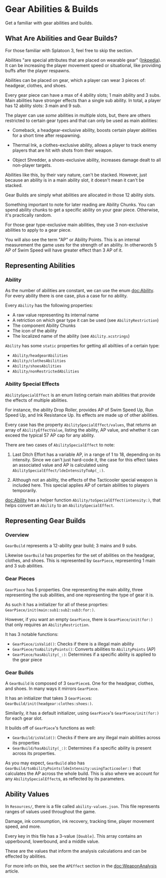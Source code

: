 # Gear Abilities & Builds

Get a familiar with gear abilities and builds.

## What Are Abilities and Gear Builds?

For those familiar with Splatoon 3, feel free to skip the section.

Abilities "are special attributes that are placed on wearable gear" ([Inkpedia](https://splatoonwiki.org/wiki/Gear_ability)). It can be increasing the player movement speed or situational, like providing buffs after the player respawns. 

Abilities can be placed on gear, which a player can wear 3 pieces of: headgear, clothes, and shoes.

Every gear piece can have a max of 4 ability slots; 1 main ability and 3 subs. Main abilities have stronger effects than a single sub ability. In total, a player has 12 ability slots: 3 main and 9 sub.

The player can use *some* abilities in multiple slots, but, there are others restricted to certain gear types and that can only be used as main abilities:

- Comeback, a headgear-exclusive ability, boosts certain player abilities for a short time after respawning.

- Thermal Ink, a clothes-exclusive ability, allows a player to track enemy players that are hit with shots from their  weapon.

- Object Shredder, a shoes-exclusive ability, increases damage dealt to all non-player targets. 
  
Abilities like this, by their vary nature, can't be stacked. However, just because an ability is in a main ability slot, it doesn't mean it can't be stacked.

Gear Builds are simply what abilities are allocated in those 12 ability slots.


Something important to note for later reading are Ability Chunks. You can spend ability chunks to get a specific ability on your gear piece. Otherwise, it's practically random.

For those gear type-exclusive main abilities, they use 3 non-exclusive abilities to apply to a gear piece.

You will also see the term "AP" or Ability Points. This is an internal measurement the game uses for the strength of an ability. In otherwords 5 AP of Swim Speed will have greater effect than 3 AP of it.

## Representing Abilities

### Ability

As the number of abilities are constant, we can use the enum <doc:Ability>. For every ability there is one case, plus a case for no ability.

Every `Ability` has the following properties:
- A raw value representing its internal name
- A retriction on which gear type it can be used (see ``AbilityRestriction``)
- The component Ability Chunks
- The icon of the ability
- The localized name of the ability (see `Ability.xcstrings`)

`Ability` has some `static` properties for getting all abiltiies of a certain type:
- ``Ability/headgearAbilities``
- ``Ability/clothesAbilities``
- ``Ability/shoesAbilities``
- ``Ability/nonRestrictedAbilities``

### Ability Special Effects

``AbilitySpecialEffect`` is an enum listing certain main abilities that provide the effects of multiple abilities.

For instance, the ability Drop Roller, provides AP of Swim Speed Up, Run Speed Up, and Ink Resistance Up. Its effects are made up of other abilities.

Every case has the property ``AbilitySpecialEffect/values``, that returns an array of ``AbilityEffectValue``, listing the ability, AP value, and whether it can exceed the typical 57 AP cap for any ability.

There are two cases of `AbilitySpecialEffect` to note:
1. Last Ditch Effort has a variable AP, in a range of 1 to 18, depending on its intensity. Since we can't just hard-code it, the case for this effect takes an associated value and AP is calculated using ``AbilitySpecialEffect/ldeIntensityToAp(_:)``.

2. Although not an ability, the effects of the Tacticooler special weapon is included here. This special applies AP of certain abilities to players temporarily.

<doc:Ability> has a helper function ``Ability/toSpecialEffect(intensity:)``, that helps convert an `Ability` to an `AbilitySpecialEffect`.

## Representing Gear Builds

### Overview
``GearBuild`` represents a 12-ability gear build; 3 mains and 9 subs.

Likewise `GearBuild` has properties for the set of abilities on the headgear, clothes, and shoes. This is represented by ``GearPiece``, representing 1 main and 3 sub abilities.

### Gear Pieces

`GearPiece` has 5 properties. One representing the main ability, three representing the sub abilities, and one representing the type of gear it is.

As such it has a initializer for all of these proprties: ``GearPiece/init(main:sub1:sub2:sub3:for:)``.

However, if you want an empty `GearPiece`, there is ``GearPiece/init(for:)`` that only requires an ``AbilityRestriction``.

It has 3 notable functions:
- ``GearPiece/isValid()``: Checks if there is a illegal main ability
- ``GearPiece/toAbilityPoints()``: Converts abilities to ``AbilityPoints`` (AP)
- ``GearPiece/hasAbility(_:)``: Determines if a specific ability is applied to the gear piece

### Gear Builds

A ``GearBuild`` is composed of 3 `GearPiece`s. One for the headgear, clothes, and shoes. In many ways it mirrors `GearPiece`.

It has an initializer that takes 3 `GearPiece`s: ``GearBuild/init(headgear:clothes:shoes:)``.

Similarily, it has a default initializer, using `GearPiece`'s ``GearPiece/init(for:)`` for each gear slot.

It builds off of `GearPiece`'s functions as well:
- ``GearBuild/isValid()``: Checks if there are any illegal main abilities across its properties
- ``GearBuild/hasAbility(_:)``: Determines if a specific ability is present across its properties.

As you may expect, `GearBuild` also has ``GearBuild/toAbilityPoints(ldeIntensity:usingTacticooler:)`` that calculates the AP across the whole build. This is also where we account for any ``AbilitySpecialEffect``s, as reflected by its parameters.

## Ability Values

In `Resources/`, there is a file called `ability-values.json`. This file represents ranges of values used throughout the game.

Damage, ink comsumption, ink recovery, tracking time, player movement speed, and more.

Every key in this file has a 3-value `[Double]`. This array contains an upperbound, lowerbound, and a middle value.

These are the values that inform the analysis calculations and can be effected by abilities.

For more info on this, see the `APEffect` section in the <doc:WeaponAnalysis> article.
